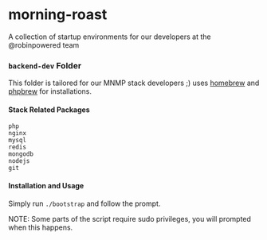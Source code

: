 morning-roast
=============
A collection of startup environments for our developers at the @robinpowered team

### `backend-dev` Folder

This folder is tailored for our MNMP stack developers ;) uses [homebrew](https://github.com/Homebrew/homebrew) and [phpbrew](https://github.com/phpbrew/phpbrew) for installations.

#### Stack Related Packages
```
php
nginx
mysql
redis
mongodb
nodejs
git
```

#### Installation and Usage
Simply run `./bootstrap` and follow the prompt.

NOTE: Some parts of the script require sudo privileges, you will prompted when this happens.